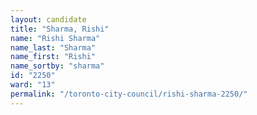 ```yaml
---
layout: candidate
title: "Sharma, Rishi"
name: "Rishi Sharma"
name_last: "Sharma"
name_first: "Rishi"
name_sortby: "sharma"
id: "2250"
ward: "13"
permalink: "/toronto-city-council/rishi-sharma-2250/"
---
```

